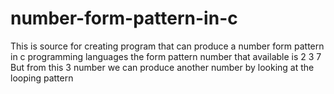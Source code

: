 # number-form-pattern-in-c
This is source for creating program that can produce a number form pattern in c programming languages
the form pattern number that available is 2 3 7
But from this 3 number we can produce another number by looking at the looping pattern
